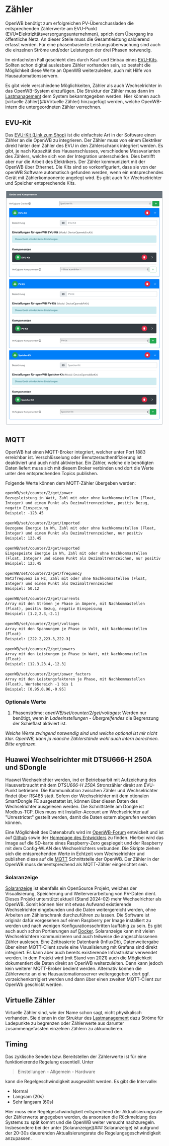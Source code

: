 
# Zähler

OpenWB benötigt zum erfolgreichen PV-Überschussladen die entsprechenden Zählerwerte am EVU-Punkt (EVU=Elektrizitätsversorgungsunternehmen), sprich dem Übergang ins öffentliche Netz. An dieser Stelle muss die Gesamtleistung saldierend erfasst werden. Für eine phasenbasierte Leistungsüberwachung sind auch die einzelnen Ströme und/oder Leistungen der drei Phasen notwendig.

Im einfachsten Fall geschieht dies durch Kauf und Einbau eines [EVU-Kits](##EVU-Kit). Sollten schon digital auslesbare Zähler vorhanden sein, so besteht die Möglichkeit diese Werte an OpenWB weiterzuleiten, auch mit Hilfe von Hausautomationsservern.

Es gibt viele verschiedene Möglichkeiten, Zähler als auch Wechselrichter in das OpenWB-System einzufügen.  Die Struktur der Zähler muss dann im  [Lastmanagement](https://github.com/openWB/core/wiki/Lastmanagement-und-kaskadierte-Zähler) dem System bekanntgegeben werden. Hier können auch [virtuelle Zähler](##Virtuelle Zähler)  hinzugefügt werden, welche OpenWB-intern die untergeordneten Zähler verrechnen.


## EVU-Kit

Das [EVU-Kit (Link zum Shop)](https://openwb.de/shop/?product=openwb-evu-kit) ist die einfachste Art in der Software einen Zähler an die OpenWB zu integrieren. Der Zähler muss von einem Elektriker direkt hinter dem Zähler des EVU in den Zählerschrank integriert werden. Es gibt, je nach Kapazität des Hausanschlusses, verschiedene Messvarianten des Zählers, welche sich von der Integration unterscheiden. Dies betrifft aber nur die Arbeit des Elektrikers.
Der Zähler kommuniziert mit der OpenWB über Ethernet. Die Kits sind so vorkonfiguriert, dass sie von der openWB Software automatisch gefunden werden, wenn ein entsprechendes Gerät mit Zählerkomponente angelegt wird. Es gibt auch für Wechselrichter und Speicher entsprechende Kits.

![EVU-Kit](pictures/EVU-PV-Speicher-Kit-689x1024.png)

## MQTT

OpenWB hat einen MQTT-Broker integriert, welcher unter Port 1883 erreichbar ist. Verschlüsselung oder Benutzerauthentifizierung ist deaktiviert und auch nicht aktivierbar. Ein Zähler, welche die benötigten Daten liefert muss sich mit diesem Broker verbinden und dort die Werte unter den entsprechenden Topics publishen.

Folgende Werte können dem MQTT-Zähler übergeben werden:
```
openWB/set/counter/2/get/power
Bezugsleistung in Watt, Zahl mit oder ohne Nachkommastellen (Float, Integer) und einem Punkt als Dezimaltrennzeichen, positiv Bezug, negativ Einspeisung
Beispiel: -123.45

openWB/set/counter/2/get/imported
Bezogene Energie in Wh, Zahl mit oder ohne Nachkommastellen (Float, Integer) und einem Punkt als Dezimaltrennzeichen, nur positiv
Beispiel: 123.45

openWB/set/counter/2/get/exported
Eingespeiste Energie in Wh, Zahl mit oder ohne Nachkommastellen (Float, Integer) und einem Punkt als Dezimaltrennzeichen, nur positiv
Beispiel: 123.45

openWB/set/counter/2/get/frequency
Netzfrequenz in Hz, Zahl mit oder ohne Nachkommastellen (Float, Integer) und einem Punkt als Dezimaltrennzeichen
Beispiel: 50.12

openWB/set/counter/2/get/currents
Array mit den Strömen je Phase in Ampere, mit Nachkommastellen (Float), positiv Bezug, negativ Einspeisung
Beispiel: [1.2,2.3,-2.1]

openWB/set/counter/2/get/voltages
Array mit den Spannungen je Phase in Volt, mit Nachkommastellen (Float)
Beispiel: [222.2,223.3,222.3]

openWB/set/counter/2/get/powers
Array mit den Leistungen je Phase in Watt, mit Nachkommastellen (Float)
Beispiel: [12.3,23.4,-12.3]

openWB/set/counter/2/get/power_factors
Array mit den Leistungsfaktoren je Phase, mit Nachkommastellen (Float), Wertebereich -1 bis 1
Beispiel: [0.95,0.96,-0.95]
```

### Optionale Werte
1. Phasenströme: _openWB/set/counter/2/get/voltages_: Werden nur benötigt, wenn in _Ladeeinstellungen - Übergreifendes_ die Begrenzung der Schieflast aktiviert ist. 

_Welche Werte zwingend notwendig sind und welche optional ist mir nicht klar. OpenWB, kann ja manche Zählerstände wohl auch intern berechnen. Bitte ergänzen._


## Huawei Wechselrichter mit DTSU666-H 250A und SDongle

Huawei Wechselrichter werden, ind er Betriebsarbit mit Aufzeichung des Hausverbraucht mit dem _DTSU666-H 250A_ Stromzähler direkt am EVU-Punkt betrieben. Die Kommunikation zwischen Zähler und Wechselrichter findet über RS485 statt. Sofern der Wechselrichter mit dem otionalen SmartDongle FE ausgestattet ist, können über diesen Daten des Wechselrichter ausgelesen werden.
Die Schnittstelle am Dongle ist Modbus-TCP. Dies muss mit Installer-Account am Wechselrichter auf "Unrestrictet" gestellt werden, damit die Daten extern abgerufen werden können.

Eine Möglichkeit des Datenabrufs wird im [OpenWB-Forum](https://openwb.de/forum/viewtopic.php?t=7029) entwickelt und ist auf [Github](https://github.com/AlexanderMetzger/huawei_openwb_bridge) sowie der [Homepage des Entwicklers](https://lebensraum-wohnraum.de/openwb-kommunikation-mit-dem-huawei-wechselrichter-sun-2000/) zu finden. Hierbei wird das Image auf die SD-karte eines Raspberry-Zero gespiegelt und der Raspberry mit dem Config-WLAN des Wechselrichters verbunden. Die Skripte ziehen sich die entsprechenden Werte in Echtzeit vom Wechselrichter und publishen diese auf die [MQTT](#MQTT) Schnittstelle der OpenWB. Der Zähler in der OpenWB muss dementsprechend als MQTT-Zähler eingerichtet sein.

### Solaranzeige

[Solaranzeige](https://solaranzeige.de)  ist ebenfalls ein OpenSource Projekt, welches der Visualisierung, Speicherung und Weiterverarbeitung von PV-Daten dient. 
Dieses Projekt unterstützt aktuell (Stand 2024-02) mehr Wechselrichter als OpenWB. Somit können hier mit etwas Aufwand existierende Wechselrichter eingebunden und die Daten weitergereicht werden, ohne Arbeiten am Zählerschrank durchzuführen zu lassen. 
Die Software ist originär dafür vorgesehen auf einen Raspberry per Image installiert zu werden und nach wenigen Konfigurationsschritten lauffähig zu sein. Es gibt auch auch schon Portierungen auf [Docker](https://github.com/DeBaschdi/docker.solaranzeige).
Solaranzeige kann mit vielen Wechselrichtern kommunizieren und  auch teilweise die angeschlossenen Zähler auslesen. Eine Zeitbasierte Datenbank (InfluxDb), Datenweitergabe über einen MQTT-Client sowie eine Visualisierung mit Grafana sind direkt integriert. Es kann aber auch bereits existierende Infrastruktur verwendet werden.
In dem Projekt wird (mit Stand von 2021) auch die Möglichkeit dokumentiert die Daten direkt an OpenWB weiterzuleiten. Dann kann jedoch kein weiterer MQTT-Broker bedient werden.
Alternativ können die Zählerwerte an eine Hausautomationsserver weitergegeben, dort ggf. vorzeichenkorrigiert werden und dann über einen zweiten MQTT-Client zur OpenWb geschickt werden. 

## Virtuelle Zähler

Virtuelle Zähler sind, wie der Name schon sagt, nicht physikalisch vorhanden. Sie dienen in der Struktur des [Lastmanagement](https://github.com/openWB/core/wiki/Lastmanagement-und-kaskadierte-Zähler) dazu Ströme für Ladepunkte zu begrenzen oder Zählerwerte aus darunter zusammengefassten einzelnen Zählern zu akkumulieren. 

## Timing
Das zyklische Senden bzw. Bereitstellen der Zählerwerte ist für eine funktionierende Regelung essentiell. Unter 

> Einstellungen - Allgemein - Hardware

kann die Regelgeschwindigkeit ausgewählt werden. Es gibt die Intervalle:
 - Normal
 - Langsam (20s)
 - Sehr langsam (60s)

Hier muss eine Regelgeschwindigkeit entsprechend der Aktualisierungsrate der Zählerwerte angegeben werden, da ansonsten die Rückmeldung des Systems zu spät kommt und die OpenWB weiter versucht nachzuregeln. 
Insbesondere bei der unter [Solaranzeige](### Solaranzeige) ist aufgrund der 20-30s dauerenden Aktualisierungsrate die Regelungsgeschwindigkeit anzupassen. 

